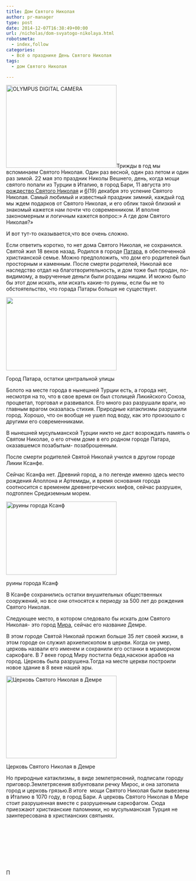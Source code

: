 ```yaml
---
title: Дом Святого Николая
author: pr-manager
type: post
date: 2014-12-07T16:38:49+00:00
url: /nicholas/dom-svyatogo-nikolaya.html
robotsmeta:
  - index,follow
categories:
  - Всё о празднике День Святого Николая
tags:
  - дом Святого Николая

---
```

[<img class="alignleft wp-image-2432 size-medium" src="http://svyatoynikolay.ru/wp-content/uploads/2014/12/tserkov-v-Mire-300x225.jpg" alt="OLYMPUS DIGITAL CAMERA" width="300" height="225" srcset="http://svyatoynikolay.ru/wp-content/uploads/2014/12/tserkov-v-Mire-300x225.jpg 300w, http://svyatoynikolay.ru/wp-content/uploads/2014/12/tserkov-v-Mire-399x300.jpg 399w, http://svyatoynikolay.ru/wp-content/uploads/2014/12/tserkov-v-Mire.jpg 727w" sizes="(max-width: 300px) 100vw, 300px" />][1]Трижды в год мы вспоминаем Святого Николая. Один раз весной, один раз летом и один раз зимой. 22 мая это праздник Николы Вешнего, день, когда мощи святого попали из Турции в Италию, в город Бари, 11 августа это <a title="Рождество Святого Николая" href="http://svyatoynikolay.ru/o-svyatom-nikolae/rozhdestvo-svyatogo-nikolaya.html" target="_blank">рождество Святого Николая</a> и <a title="Сегодня католики празднуют день Святого Николая" href="http://svyatoynikolay.ru/nicholas/howcelebratecounties/segodnya-katoliki-prazdnuyut-den-svyatogo-nikolaya.html" target="_blank">6</a>(19) декабря это успение Святого Николая. Самый любимый и известный праздник зимний, каждый год мы ждем подарков от Святого Николая, и его облик такой близкий и знакомый кажется нам почти что современником. И вполне закономерным и логичным кажется вопрос:&#187; А где дом Святого Николая?&#187;<!--more-->

И вот тут-то оказывается,что все очень сложно.

Если ответить коротко, то нет дома Святого Николая, не сохранился. Святой жил 18 веков назад. Родился в городе <a title="День рождения Святого Николая" href="http://svyatoynikolay.ru/o-svyatom-nikolae/den-rozhdeniya-svyatogo-nikolaya.html" target="_blank">Патара</a>, в обеспеченной христианской семье. Можно предположить, что дом его родителей был просторным и каменным. После смерти родителей, Николай все наследство отдал на благотворительность, и дом тоже был продан, по- видимому, а вырученные деньги были розданы нищим. И можно было бы этот дом искать, или искать какие-то руины, если бы не то обстоятельство, что горада Патары больше не существует.

<div id="attachment_2538" style="width: 310px" class="wp-caption alignleft">
  <a href="http://svyatoynikolay.ru/wp-content/uploads/2014/12/tsentr-ul-patara.jpg"><img class="wp-image-2538 size-medium" src="http://svyatoynikolay.ru/wp-content/uploads/2014/12/tsentr-ul-patara-300x199.jpg" alt="" width="300" height="199" srcset="http://svyatoynikolay.ru/wp-content/uploads/2014/12/tsentr-ul-patara-300x199.jpg 300w, http://svyatoynikolay.ru/wp-content/uploads/2014/12/tsentr-ul-patara-1024x682.jpg 1024w, http://svyatoynikolay.ru/wp-content/uploads/2014/12/tsentr-ul-patara-450x300.jpg 450w, http://svyatoynikolay.ru/wp-content/uploads/2014/12/tsentr-ul-patara.jpg 1280w" sizes="(max-width: 300px) 100vw, 300px" /></a>
  
  <p class="wp-caption-text">
    Город Патара, остатки центральной улицы
  </p>
</div>

Болото на месте города в нынешней Турции есть, а города нет, несмотря на то, что в свое время он был столицей Ликийского Союза, процветал, торговал и развивался. Его много раз разрушали враги, но главным врагом оказалась стихия. Природные катаклизмы разрушили город. Хорошо, что он вообще не ушел под воду, как это произошло с другими его современниками.

В нынешней мусульманской Турции никто не даст возрождать память о Святом Николае, о его отчем доме в его родном городе Патара, оказавшемся позабытым- позаброшенным.

После смерти родителей Святой Николай учился в другом городе Ликии Ксанфе.

Сейчас Ксанфа нет. Древний город, а по легенде именно здесь место рождения Аполлона и Артемиды, и время основания города соотносится с временем древнегреческих мифов, сейчас разрушен, подтоплен Средиземным морем.

<div id="attachment_2539" style="width: 310px" class="wp-caption alignleft">
  <a href="http://svyatoynikolay.ru/wp-content/uploads/2014/12/Ksanf.jpg"><img class="size-medium wp-image-2539" src="http://svyatoynikolay.ru/wp-content/uploads/2014/12/Ksanf-300x199.jpg" alt="руины города Ксанф" width="300" height="199" srcset="http://svyatoynikolay.ru/wp-content/uploads/2014/12/Ksanf-300x199.jpg 300w, http://svyatoynikolay.ru/wp-content/uploads/2014/12/Ksanf-450x300.jpg 450w, http://svyatoynikolay.ru/wp-content/uploads/2014/12/Ksanf.jpg 800w" sizes="(max-width: 300px) 100vw, 300px" /></a>
  
  <p class="wp-caption-text">
    руины города Ксанф
  </p>
</div>

В Ксанфе сохранились остатки внушительных общественных сооружений, но все они относятся к периоду за 500 лет до рождения Святого Николая.

Следующее место, в котором следовало бы искать дом Святого Николая- это город <a title="Миры Ликийские – Храм Святого Николая в Турции" href="http://svyatoynikolay.ru/nicholas/miry-likijskie-hram-svyatogo-nikolaya-v-turtsii.html" target="_blank">Мира</a>, сейчас его название Демре.

В этом городе Святой Николай прожил больше 35 лет своей жизни, в этом городе он служил архиепископом в церкви. Когда он умер, церковь назвали его именем и сохранили его останки в мраморном саркофаге. В 7 веке город Миру постигла беда,наскоки арабов на город. Церковь была разрушена.Тогда на месте церкви построили новое здание в 8 веке нашей эры.

<div id="attachment_2540" style="width: 310px" class="wp-caption alignleft">
  <a href="http://svyatoynikolay.ru/wp-content/uploads/2014/12/tserk-sv-nik-demre.jpg"><img class="size-medium wp-image-2540" src="http://svyatoynikolay.ru/wp-content/uploads/2014/12/tserk-sv-nik-demre-300x224.jpg" alt="Церковь Святого Николая в Демре" width="300" height="224" srcset="http://svyatoynikolay.ru/wp-content/uploads/2014/12/tserk-sv-nik-demre-300x224.jpg 300w, http://svyatoynikolay.ru/wp-content/uploads/2014/12/tserk-sv-nik-demre-400x300.jpg 400w, http://svyatoynikolay.ru/wp-content/uploads/2014/12/tserk-sv-nik-demre.jpg 550w" sizes="(max-width: 300px) 100vw, 300px" /></a>
  
  <p class="wp-caption-text">
    Церковь Святого Николая в Демре
  </p>
</div>

Но природные катаклизмы, в виде землетрясений, подписали городу приговор.Землетрясения взбунтовали речку Мирос, и она затопила город и церковь грязью.В итоге  мощи Святого Николая были вывезены в Италию в 1070 году, в город Бари. А церковь Святого Николая в Мире стоит разрушенная вместе с разрушенным саркофагом. Сюда приезжают христианские паломники, но мусульманская Турция не заинтересована в христианских святынях.

&nbsp;

&nbsp;

&nbsp;

&nbsp;

П

&nbsp;

 [1]: http://svyatoynikolay.ru/wp-content/uploads/2014/12/tserkov-v-Mire.jpg
